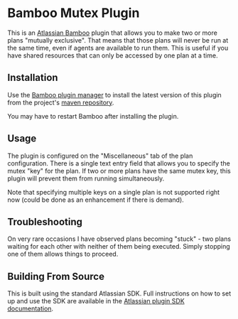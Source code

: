 Bamboo Mutex Plugin
===================

This is an [Atlassian Bamboo](http://www.atlassian.com/software/bamboo) plugin that allows you to make two or more plans "mutually exclusive". That means that those plans will never be run at the same time, even if agents are available to run them. This is useful if you have shared resources that can only be accessed by one plan at a time.


Installation
------------

Use the [Bamboo plugin manager](https://confluence.atlassian.com/display/BAMBOO/Add-ons) to install the latest version of this plugin from the project's [maven repository]().

You may have to restart Bamboo after installing the plugin.


Usage
-----

The plugin is configured on the "Miscellaneous" tab of the plan configuration. There is a single text entry field that allows you to specify the mutex "key" for the plan. If two or more plans have the same mutex key, this plugin will prevent them from running simultaneously.

Note that specifying multiple keys on a single plan is not supported right now (could be done as an enhancement if there is demand).


Troubleshooting
---------------

On very rare occasions I have observed plans becoming "stuck" - two plans waiting for each other with neither of them being executed. Simply stopping one of them allows things to proceed.


Building From Source
--------------------

This is built using the standard Atlassian SDK. Full instructions on how to set up and use the SDK are available in the [Atlassian plugin SDK documentation](https://developer.atlassian.com/display/DOCS/Introduction+to+the+Atlassian+Plugin+SDK).
